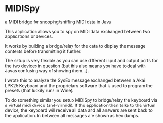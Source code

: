 MIDISpy
=======

a MIDI bridge for snooping/sniffing MIDI data in Java

This application allows you to spy on MIDI data exchanged between two applications or devices.

It works by building a bridge/relay for the data to display the message contents before transmitting it further.

The setup is very flexible as you can use different input and output ports for the two devices in question (but this also means you have to deal with Javas confusing way of showing them...).

I wrote this to analyze the SysEx message exchanged between a Akai LPK25 Keyboard and the proprietary software that is used to program the presets (that luckily runs in Wine).

To do something similar you setup MIDISpy to bridge/relay the keyboard via a virtual midi device (snd-virmidi). If the application then talks to the virtual device, the keyboard will receive all data and all answers are sent back to the application. In between all messages are shown as hex dumps.

